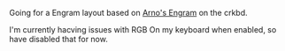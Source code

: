 Going for a Engram layout based on [Arno's Engram](https://engram.dev/) on the crkbd.

I'm currently hacving issues with RGB On my keyboard when enabled, so have disabled that for
now.
